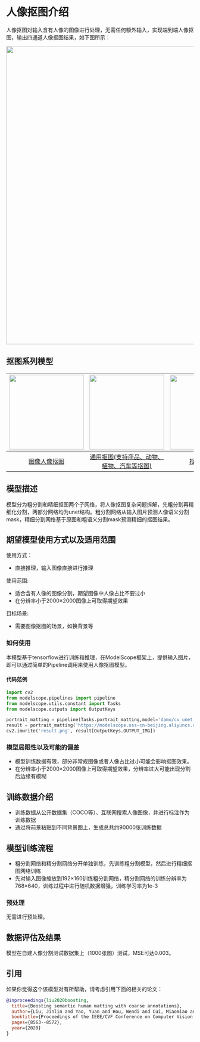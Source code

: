 
# 人像抠图介绍

人像抠图对输入含有人像的图像进行处理，无需任何额外输入，实现端到端人像抠图，输出四通道人像抠图结果，如下图所示：
<div align="center">
<img src="description/human.png" width="800px">
</div>

## 抠图系列模型

| [<img src="description/human.png" width="200px">](https://modelscope.cn/models/damo/cv_unet_image-matting/summary) | [<img src="description/universal.png" width="200px">](https://modelscope.cn/models/damo/cv_unet_universal-matting/summary) | [<img src="description/video.png" width="200px">](https://modelscope.cn/models/damo/cv_effnetv2_video-human-matting/summary) |[<img src="description/sky.png" width="200px">](https://modelscope.cn/models/damo/cv_hrnetocr_skychange/summary)|
|:--:|:--:|:--:|:--:| 
| [图像人像抠图](https://modelscope.cn/models/damo/cv_unet_image-matting/summary) | [通用抠图(支持商品、动物、植物、汽车等抠图)](https://modelscope.cn/models/damo/cv_unet_universal-matting/summary) | [视频人像抠图](https://modelscope.cn/models/damo/cv_effnetv2_video-human-matting/summary) | [天空替换(一键实现魔法换天空)](https://modelscope.cn/models/damo/cv_hrnetocr_skychange/summary) |

## 模型描述

模型分为粗分割和精细抠图两个子网络，将人像抠图复杂问题拆解，先粗分割再精细化分割，两部分网络均为unet结构。粗分割网络从输入图片预测人像语义分割mask，精细分割网络基于原图和粗语义分割mask预测精细的抠图结果。

## 期望模型使用方式以及适用范围

使用方式：
- 直接推理，输入图像直接进行推理

使用范围:
- 适合含有人像的图像分割，期望图像中人像占比不要过小
- 在分辨率小于2000×2000图像上可取得期望效果

目标场景:
- 需要图像抠图的场景，如换背景等

### 如何使用

本模型基于tensorflow进行训练和推理，在ModelScope框架上，提供输入图片，即可以通过简单的Pipeline调用来使用人像抠图模型。

#### 代码范例
```python
import cv2
from modelscope.pipelines import pipeline
from modelscope.utils.constant import Tasks
from modelscope.outputs import OutputKeys

portrait_matting = pipeline(Tasks.portrait_matting,model='damo/cv_unet_image-matting')
result = portrait_matting('https://modelscope.oss-cn-beijing.aliyuncs.com/demo/image-matting/1.png')
cv2.imwrite('result.png', result[OutputKeys.OUTPUT_IMG])
```

### 模型局限性以及可能的偏差
- 模型训练数据有限，部分非常规图像或者人像占比过小可能会影响抠图效果。
- 在分辨率小于2000×2000图像上可取得期望效果，分辨率过大可能出现分割后边缘有模糊

## 训练数据介绍
- 训练数据从公开数据集（COCO等）、互联网搜索人像图像，并进行标注作为训练数据
- 通过将前景粘贴到不同背景图上，生成总共约90000张训练数据

## 模型训练流程
- 粗分割网络和精分割网络分开单独训练，先训练粗分割模型，然后进行精细抠图网络训练
- 先对输入图像缩放到192×160训练粗分割网络，精分割网络的训练分辨率为768×640，训练过程中进行随机数据增强，训练学习率为1e-3

### 预处理
无需进行预处理。

## 数据评估及结果
模型在自建人像分割测试数据集上（1000张图）测试，MSE可达0.003。

## 引用
如果你觉得这个该模型对有所帮助，请考虑引用下面的相关的论文：

```BibTeX
@inproceedings{liu2020boosting,
  title={Boosting semantic human matting with coarse annotations},
  author={Liu, Jinlin and Yao, Yuan and Hou, Wendi and Cui, Miaomiao and Xie, Xuansong and Zhang, Changshui and Hua, Xian-sheng},
  booktitle={Proceedings of the IEEE/CVF Conference on Computer Vision and Pattern Recognition},
  pages={8563--8572},
  year={2020}
}
```
